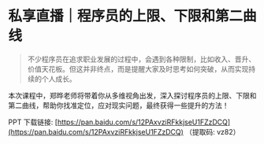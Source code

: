 # 私享直播｜程序员的上限、下限和第二曲线

> 不少程序员在追求职业发展的过程中，会遇到各种限制，比如收入、晋升、价值天花板。但这并非终点，而是提醒大家及时思考如何突破，从而实现持续的个人成长。

本次课程中，郑晔老师将带着你从多维视角出发，深入探讨程序员的上限、下限和第二曲线，帮助你找准定位，应对现实问题，最终获得一些提升的方法！

PPT 下载链接: [https://pan.baidu.com/s/12PAxvziRFkkjseU1FZzDCQ](https://pan.baidu.com/s/12PAxvziRFkkjseU1FZzDCQ) （提取码: vz82）
    